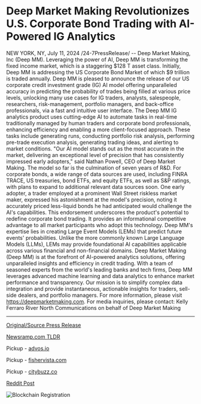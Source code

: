 # Deep Market Making Revolutionizes U.S. Corporate Bond Trading with AI-Powered IG Analytics

NEW YORK, NY, July 11, 2024 /24-7PressRelease/ -- Deep Market Making, Inc (Deep MM). Leveraging the power of AI, Deep MM is transforming the fixed income market, which is a staggering $128 T asset class. Initially, Deep MM is addressing the US Corporate Bond Market of which $9 trillion is traded annually.   Deep MM is pleased to announce the release of our US corporate credit investment grade (IG) AI model offering unparalleled accuracy in predicting the probability of trades being filled at various price levels, unlocking many use cases for IG traders, analysts, salespeople, researchers, risk-management, portfolio managers, and back-office professionals, via a fast and intuitive user interface.   The Deep MM IG analytics product uses cutting-edge AI to automate tasks in real-time traditionally managed by human traders and corporate bond professionals, enhancing efficiency and enabling a more client-focused approach. These tasks include generating runs, conducting portfolio risk analysis, performing pre-trade execution analysis, generating trading ideas, and alerting to market conditions.  "Our AI model stands out as the most accurate in the market, delivering an exceptional level of precision that has consistently impressed early adopters," said Nathan Powell, CEO of Deep Market Making. The model so far is the culmination of seven years of R&D. For corporate bonds, a wide range of data sources are used, including FINRA TRACE, US treasuries, bond ETFs, and equity ETFs, as well as S&P ratings, with plans to expand to additional relevant data sources soon.  One early adopter, a trader employed at a prominent Wall Street riskless market maker, expressed his astonishment at the model's precision, noting it accurately priced less-liquid bonds he had anticipated would challenge the AI's capabilities. This endorsement underscores the product's potential to redefine corporate bond trading. It provides an informational competitive advantage to all market participants who adopt this technology.  Deep MM's expertise lies in creating Large Event Models (LEMs) that predict future events' probabilities. Unlike the more commonly known Large Language Models (LLMs), LEMs may provide foundational AI capabilities applicable across various financial and non-financial domains.  Deep Market Making (Deep MM) is at the forefront of AI-powered analytics solutions, offering unparalleled insights and efficiency in credit trading. With a team of seasoned experts from the world's leading banks and tech firms, Deep MM leverages advanced machine learning and data analytics to enhance market performance and transparency. Our mission is to simplify complex data integration and provide instantaneous, actionable insights for traders, sell-side dealers, and portfolio managers. For more information, please visit https://deepmarketmaking.com.  For media inquiries, please contact: Kelly Ferraro River North Communications  on behalf of Deep Market Making 

---

[Original/Source Press Release](https://www.24-7pressrelease.com/press-release/512439/deep-market-making-revolutionizes-us-corporate-bond-trading-with-ai-powered-ig-analytics)
                    

[Newsramp.com TLDR](https://newsramp.com/curated-news/deep-market-making-inc-deep-mm-unveils-ai-powered-analytics-for-corporate-bonds/ba66ee459dc897177e642c5b3d7c9c6d) 


Pickup - [advos.io](https://advos.io/en/deep-market-making-introduces-ai-powered-ig-analytics-to-transform-u-s-corporate-bond-trading/20244854)

Pickup - [fishervista.com](https://fishervista.com/en/deep-market-making-introduces-ai-powered-analytics-for-u-s-corporate-bond-trading/20244854)

Pickup - [citybuzz.co](https://citybuzz.co/ai-powered-analytics-revolutionize-us-corporate-bond-trading)
 



[Reddit Post](https://www.reddit.com/r/FinancialNewsramp/comments/1e0ivp9/deep_market_making_inc_deep_mm_unveils_aipowered/) 



![Blockchain Registration](https://cdn.newsramp.app/24-7PressRelease/qrcode/247/11/knot8qYm.webp)